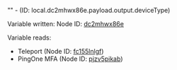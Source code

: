 "" - (ID: local.dc2mhwx86e.payload.output.deviceType)

Variable written:
Node ID: [dc2mhwx86e](../nodes/dc2mhwx86e.md)

Variable reads:
* Teleport (Node ID: [fc155lnlgf](../nodes/fc155lnlgf.md))
* PingOne MFA (Node ID: [pjzv5pikab](../nodes/pjzv5pikab.md))
